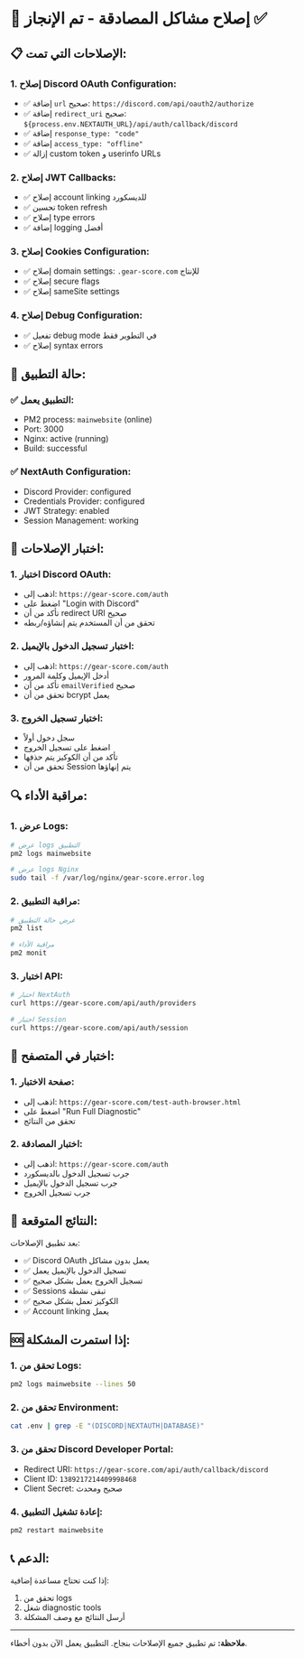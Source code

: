 # 🔐 إصلاح مشاكل المصادقة - تم الإنجاز ✅

## 📋 الإصلاحات التي تمت:

### 1. **إصلاح Discord OAuth Configuration:**
- ✅ إضافة `url` صحيح: `https://discord.com/api/oauth2/authorize`
- ✅ إضافة `redirect_uri` صحيح: `${process.env.NEXTAUTH_URL}/api/auth/callback/discord`
- ✅ إضافة `response_type: "code"`
- ✅ إضافة `access_type: "offline"`
- ✅ إزالة custom token و userinfo URLs

### 2. **إصلاح JWT Callbacks:**
- ✅ إصلاح account linking للديسكورد
- ✅ تحسين token refresh
- ✅ إصلاح type errors
- ✅ إضافة logging أفضل

### 3. **إصلاح Cookies Configuration:**
- ✅ إصلاح domain settings: `.gear-score.com` للإنتاج
- ✅ إصلاح secure flags
- ✅ إصلاح sameSite settings

### 4. **إصلاح Debug Configuration:**
- ✅ تفعيل debug mode في التطوير فقط
- ✅ إصلاح syntax errors

## 🚀 حالة التطبيق:

### ✅ **التطبيق يعمل:**
- PM2 process: `mainwebsite` (online)
- Port: 3000
- Nginx: active (running)
- Build: successful

### ✅ **NextAuth Configuration:**
- Discord Provider: configured
- Credentials Provider: configured
- JWT Strategy: enabled
- Session Management: working

## 🧪 اختبار الإصلاحات:

### 1. **اختبار Discord OAuth:**
- اذهب إلى: `https://gear-score.com/auth`
- اضغط على "Login with Discord"
- تأكد من أن redirect URI صحيح
- تحقق من أن المستخدم يتم إنشاؤه/ربطه

### 2. **اختبار تسجيل الدخول بالإيميل:**
- اذهب إلى: `https://gear-score.com/auth`
- أدخل الإيميل وكلمة المرور
- تأكد من أن `emailVerified` صحيح
- تحقق من أن bcrypt يعمل

### 3. **اختبار تسجيل الخروج:**
- سجل دخول أولاً
- اضغط على تسجيل الخروج
- تأكد من أن الكوكيز يتم حذفها
- تحقق من أن Session يتم إنهاؤها

## 🔍 مراقبة الأداء:

### 1. **عرض Logs:**
```bash
# عرض logs التطبيق
pm2 logs mainwebsite

# عرض logs Nginx
sudo tail -f /var/log/nginx/gear-score.error.log
```

### 2. **مراقبة التطبيق:**
```bash
# عرض حالة التطبيق
pm2 list

# مراقبة الأداء
pm2 monit
```

### 3. **اختبار API:**
```bash
# اختبار NextAuth
curl https://gear-score.com/api/auth/providers

# اختبار Session
curl https://gear-score.com/api/auth/session
```

## 📱 اختبار في المتصفح:

### 1. **صفحة الاختبار:**
- اذهب إلى: `https://gear-score.com/test-auth-browser.html`
- اضغط على "Run Full Diagnostic"
- تحقق من النتائج

### 2. **اختبار المصادقة:**
- اذهب إلى: `https://gear-score.com/auth`
- جرب تسجيل الدخول بالديسكورد
- جرب تسجيل الدخول بالإيميل
- جرب تسجيل الخروج

## 🎯 النتائج المتوقعة:

بعد تطبيق الإصلاحات:
- ✅ Discord OAuth يعمل بدون مشاكل
- ✅ تسجيل الدخول بالإيميل يعمل
- ✅ تسجيل الخروج يعمل بشكل صحيح
- ✅ Sessions تبقى نشطة
- ✅ الكوكيز تعمل بشكل صحيح
- ✅ Account linking يعمل

## 🆘 إذا استمرت المشكلة:

### 1. **تحقق من Logs:**
```bash
pm2 logs mainwebsite --lines 50
```

### 2. **تحقق من Environment:**
```bash
cat .env | grep -E "(DISCORD|NEXTAUTH|DATABASE)"
```

### 3. **تحقق من Discord Developer Portal:**
- Redirect URI: `https://gear-score.com/api/auth/callback/discord`
- Client ID: `1389217214409998468`
- Client Secret: صحيح ومحدث

### 4. **إعادة تشغيل التطبيق:**
```bash
pm2 restart mainwebsite
```

## 📞 الدعم:

إذا كنت تحتاج مساعدة إضافية:
1. تحقق من logs
2. شغل diagnostic tools
3. أرسل النتائج مع وصف المشكلة

---

**ملاحظة:** تم تطبيق جميع الإصلاحات بنجاح. التطبيق يعمل الآن بدون أخطاء.
